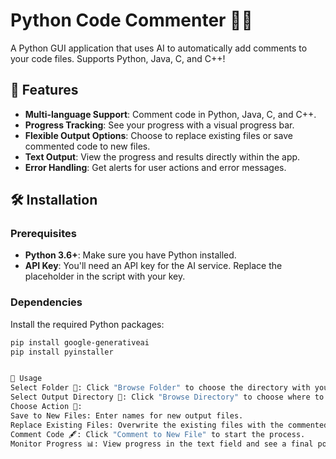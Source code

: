 # Python Code Commenter 🐍💬

A Python GUI application that uses AI to automatically add comments to your code files. Supports Python, Java, C, and C++!

## 🌟 Features

- **Multi-language Support**: Comment code in Python, Java, C, and C++.
- **Progress Tracking**: See your progress with a visual progress bar.
- **Flexible Output Options**: Choose to replace existing files or save commented code to new files.
- **Text Output**: View the progress and results directly within the app.
- **Error Handling**: Get alerts for user actions and error messages.

## 🛠️ Installation

### Prerequisites

- **Python 3.6+**: Make sure you have Python installed.
- **API Key**: You'll need an API key for the AI service. Replace the placeholder in the script with your key.

### Dependencies

Install the required Python packages:

```bash
pip install google-generativeai
pip install pyinstaller


🚀 Usage
Select Folder 📂: Click "Browse Folder" to choose the directory with your code files.
Select Output Directory 📁: Click "Browse Directory" to choose where to save the commented files.
Choose Action 🔧:
Save to New Files: Enter names for new output files.
Replace Existing Files: Overwrite the existing files with the commented code.
Comment Code 🖋️: Click "Comment to New File" to start the process.
Monitor Progress 📊: View progress in the text field and see a final popup when done.

